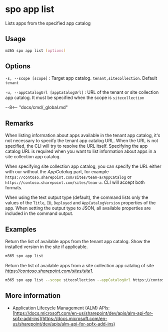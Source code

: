 # spo app list

Lists apps from the specified app catalog

## Usage

```sh
m365 spo app list [options]
```

## Options

`-s, --scope [scope]`
: Target app catalog. `tenant,sitecollection`. Default `tenant`

`-u, --appCatalogUrl [appCatalogUrl]`
: URL of the tenant or site collection app catalog. It must be specified when the scope is `sitecollection`

--8<-- "docs/cmd/_global.md"

## Remarks

When listing information about apps available in the tenant app catalog, it's not necessary to specify the tenant app catalog URL. When the URL is not specified, the CLI will try to resolve the URL itself. Specifying the app catalog URL is required when you want to list information about apps in a site collection app catalog.

When specifying site collection app catalog, you can specify the URL either with our without the _AppCatalog_ part, for example `https://contoso.sharepoint.com/sites/team-a/AppCatalog` or `https://contoso.sharepoint.com/sites/team-a`. CLI will accept both formats.

When using the text output type (default), the command lists only the values of the `Title`, `ID`, `Deployed` and `AppCatalogVersion` properties of the app. When setting the output type to JSON, all available properties are included in the command output.

## Examples

Return the list of available apps from the tenant app catalog. Show the installed version in the site if applicable.

```sh
m365 spo app list
```

Return the list of available apps from a site collection app catalog of site _https://contoso.sharepoint.com/sites/site1_.

```sh
m365 spo app list --scope sitecollection --appCatalogUrl https://contoso.sharepoint.com/sites/site1
```

## More information

- Application Lifecycle Management (ALM) APIs: [https://docs.microsoft.com/en-us/sharepoint/dev/apis/alm-api-for-spfx-add-ins](https://docs.microsoft.com/en-us/sharepoint/dev/apis/alm-api-for-spfx-add-ins)
